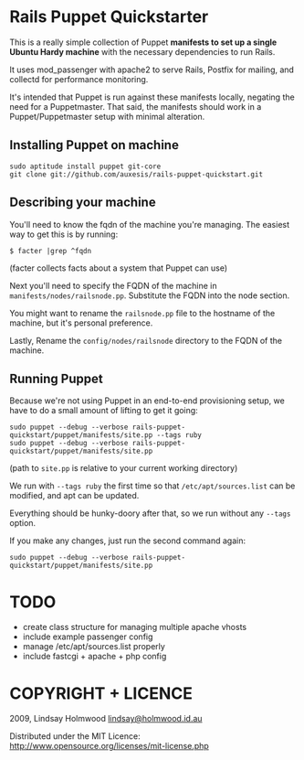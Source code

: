 Rails Puppet Quickstarter
=========================

This is a really simple collection of Puppet **manifests to set up a single
Ubuntu Hardy machine** with the necessary dependencies to run Rails. 

It uses mod\_passenger with apache2 to serve Rails, Postfix for mailing, and
collectd for performance monitoring. 

It's intended that Puppet is run against these manifests locally, negating
the need for a Puppetmaster. That said, the manifests should work in a 
Puppet/Puppetmaster setup with minimal alteration. 

Installing Puppet on machine
----------------------------

    sudo aptitude install puppet git-core
    git clone git://github.com/auxesis/rails-puppet-quickstart.git  

Describing your machine
-----------------------

You'll need to know the fqdn of the machine you're managing. The easiest way 
to get this is by running:

    $ facter |grep ^fqdn

(facter collects facts about a system that Puppet can use)

Next you'll need to specify the FQDN of the machine in 
`manifests/nodes/railsnode.pp`. Substitute the FQDN into the node section. 

You might want to rename the `railsnode.pp` file to the hostname of the machine,
but it's personal preference. 

Lastly, Rename the `config/nodes/railsnode` directory to the FQDN of the machine.

Running Puppet
--------------

Because we're not using Puppet in an end-to-end provisioning setup, we have to 
do a small amount of lifting to get it going: 

    sudo puppet --debug --verbose rails-puppet-quickstart/puppet/manifests/site.pp --tags ruby
    sudo puppet --debug --verbose rails-puppet-quickstart/puppet/manifests/site.pp

(path to `site.pp` is relative to your current working directory)

We run with `--tags ruby` the first time so that `/etc/apt/sources.list` can be 
modified, and apt can be updated. 

Everything should be hunky-doory after that, so we run without any `--tags` option. 

If you make any changes, just run the second command again: 
    
    sudo puppet --debug --verbose rails-puppet-quickstart/puppet/manifests/site.pp


TODO
====
 * create class structure for managing multiple apache vhosts
 * include example passenger config
 * manage /etc/apt/sources.list properly
 * include fastcgi + apache + php config

COPYRIGHT + LICENCE
===================

2009, Lindsay Holmwood <lindsay@holmwood.id.au>

Distributed under the MIT Licence: http://www.opensource.org/licenses/mit-license.php
